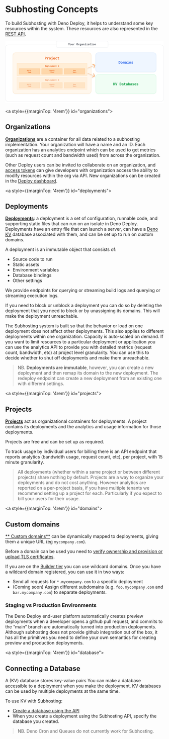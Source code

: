 # Subhosting Concepts

To build Subhosting with Deno Deploy, it helps to understand some key resources
within the system. These resources are also represented in the
[REST API](../api/index.md).

![overview of subhosting resources](./subhosting-org-structure.svg)

<a style={{marginTop: '4rem'}} id="organizations"></a>

## Organizations

[**Organizations**](https://apidocs.deno.com/#get-/organizations/-organizationId-)
are a container for all data related to a subhosting implementation. Your
organization will have a name and an ID. Each organization has an analytics
endpoint which can be used to get metrics (such as request count and bandwidth
used) from across the organization.

Other Deploy users can be invited to collaborate on an organization, and
[access tokens](https://dash.deno.com/account#access-tokens) can give developers
with organization access the ability to modify resources within the org via API.
New organizations can be created in the
[Deploy dashboard](https://dash.deno.com/orgs/new).

<a style={{marginTop: '4rem'}} id="deployments"></a>

## Deployments

[**Deployments**](https://apidocs.deno.com/#get-/projects/-projectId-/deployments):
a deployment is a set of configuration, runnable code, and supporting static
files that can run on an isolate in Deno Deploy. Deployments have an entry file
that can launch a server, can have a [Deno KV](/deploy/kv/manual) database
associated with them, and can be set up to run on custom domains.

A deployment is an immutable object that consists of:

- Source code to run
- Static assets
- Environment variables
- Database bindings
- Other settings

We provide endpoints for querying or streaming build logs and querying or
streaming execution logs.

If you need to block or unblock a deployment you can do so by deleting the
deployment that you need to block or by unassigning its domains. This will make
the deployment unreachable.

The Subhosting system is built so that the behavior or load on one deployment
does not affect other deployments. This also applies to different deployments
within one organization. Capacity is auto-scaled on demand. If you want to limit
resources to a particular deployment or application you can use the analytics
API to provide you with detailed metrics (request count, bandwidth, etc) at
project level granularity. You can use this to decide whether to shut off
deployments and make them unreachable.

> NB. **Deployments are immutable**, however, you can create a new deployment
> and then remap its domain to the new deployment. The redeploy endpoint can
> create a new deployment from an existing one with different settings.

<a style={{marginTop: '4rem'}} id="projects"></a>

## Projects

[**Projects**](https://apidocs.deno.com/#get-/organizations/-organizationId-/projects)
act as organizational containers for deployments. A project contains its
deployments and the analytics and usage information for those deployments.

Projects are free and can be set up as required.

To track usage by individual users for billing there is an API endpoint that
reports analytics (bandwidth usage, request count, etc), per project, with 15
minute granularity.

> All deployments (whether within a same project or between different projects)
> share nothing by default. Projects are a way to organize your deployments and
> do not cost anything. However analytics are reported on a per-project basis,
> if you have multiple tenants we recommend setting up a project for each.
> Particularly if you expect to bill your users for their usage.

<a style={{marginTop: '4rem'}} id="domains"></a>

## Custom domains

[** Custom domains**](https://apidocs.deno.com/#get-/organizations/-organizationId-/domains)
can be dynamically mapped to deployments, giving them a unique URL (eg
`mycompany.com`).

Before a domain can be used you need to
[verify ownership and provision
or upload TLS certificates](https://github.com/denoland/deploy-api/blob/main/samples.ipynb).

If you are on the [Builder tier](https://deno.com/deploy/pricing?subhosting) you
can use wildcard domains. Once you have a wildcard domain registered, you can
use it in two ways:

- Send all requests for `*.mycompany.com` to a specific deployment
- (Coming soon) Assign different subdomains (e.g. `foo.mycompany.com` and
  `bar.mycompany.com`) to separate deployments.

### Staging vs Production Environments

The Deno Deploy end-user platform automatically creates preview deployments when
a developer opens a github pull request, and commits to the “main” branch are
automatically turned into production deployments. Although subhosting does not
provide github integration out of the box, it has all the primitives you need to
define your own semantics for creating preview and production deployments.

<a style={{marginTop: '4rem'}} id="database"></a>

## Connecting a Database

A (KV) database stores key-value pairs You can make a database accessible to a
deployment when you make the deployment. KV databases can be used by multiple
deployments at the same time.

To use KV with Subhosting:

- [Create a database using the API](https://docs.deno.com/deploy/kv/manual)
- When you create a deployment using the Subhosting API, specify the database
  you created.

> NB. Deno Cron and Queues do not currently work for Subhosting.

